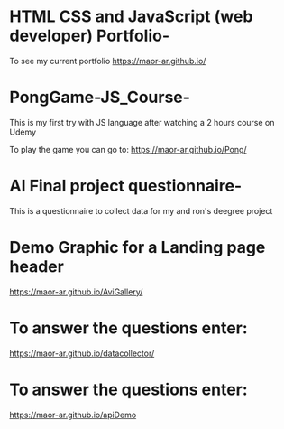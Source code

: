 
# HTML CSS and JavaScript (web developer) Portfolio-
To see my current portfolio 
https://maor-ar.github.io/

# PongGame-JS_Course-
This is my first try with JS language after watching a 2 hours course on Udemy

To play the game you can go to:
https://maor-ar.github.io/Pong/

# AI Final project questionnaire-
This is a questionnaire to collect data for my and ron's deegree project

# Demo Graphic for a Landing page header
https://maor-ar.github.io/AviGallery/

# To answer the questions enter:
https://maor-ar.github.io/datacollector/

# To answer the questions enter:
https://maor-ar.github.io/apiDemo


